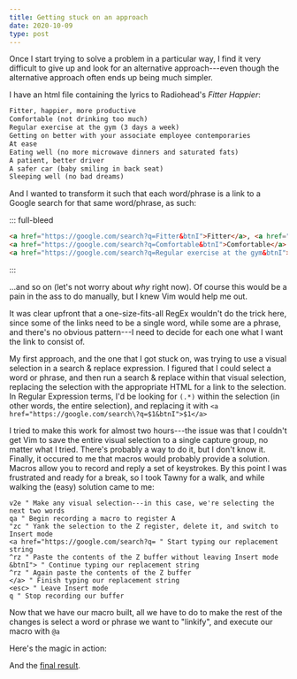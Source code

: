 ```yaml
---
title: Getting stuck on an approach
date: 2020-10-09
type: post
---
```

Once I start trying to solve a problem in a particular way, I find it very difficult to give up and look for an alternative approach---even though the alternative approach often ends up being much simpler.

I have an html file containing the lyrics to Radiohead's *Fitter Happier*:

``` html
Fitter, happier, more productive
Comfortable (not drinking too much)
Regular exercise at the gym (3 days a week)
Getting on better with your associate employee contemporaries
At ease
Eating well (no more microwave dinners and saturated fats)
A patient, better driver
A safer car (baby smiling in back seat)
Sleeping well (no bad dreams)
```

And I wanted to transform it such that each word/phrase is a link to a Google search for that same word/phrase, as such:

::: full-bleed
```html
<a href="https://google.com/search?q=Fitter&btnI">Fitter</a>, <a href="https://google.com/search?q=happier&btnI">happier</a>, <a href="https://google.com/search?q=more productive&btnI">more productive</a>
<a href="https://google.com/search?q=Comfortable&btnI">Comfortable</a> (<a href="https://google.com/search?q=not drinking too much&btnI">not drinking too much</a>)
<a href="https://google.com/search?q=Regular exercise at the gym&btnI">Regular exercise at the gym</a> (<a href="https://google.com/search?q=3 days a week&btnI">3 days a week</a>)
``` 
:::

...and so on (let's not worry about *why* right now). Of course this would be a pain in the ass to do manually, but I knew Vim would help me out.

It was clear upfront that a one-size-fits-all RegEx wouldn't do the trick here, since some of the links need to be a single word, while some are a phrase, and there's no obvious pattern---I need to decide for each one what I want the link to consist of.

My first approach, and the one that I got stuck on, was trying to use a visual selection in a search & replace expression. I figured that I could select a word or phrase, and then run a search & replace within that visual selection, replacing the selection with the appropriate HTML for a link to the selection. In Regular Expression terms, I'd be looking for `(.*)` within the selection (in other words, the entire selection), and replacing it with `<a href="https://google.com/search\?q=$1&btnI">$1</a>`

I tried to make this work for almost two hours---the issue was that I couldn't get Vim to save the entire visual selection to a single capture group, no matter what I tried. There's probably a way to do it, but I don't know it. Finally, it occured to me that macros would probably provide a solution. Macros allow you to record and reply a set of keystrokes. By this point I was frustrated and ready for a break, so I took Tawny for a walk, and while walking the (easy) solution came to me:


``` vim
v2e " Make any visual selection---in this case, we're selecting the next two words
qa " Begin recording a macro to register A
"zc " Yank the selection to the Z register, delete it, and switch to Insert mode
<a href="https://google.com/search?q= " Start typing our replacement string
^rz " Paste the contents of the Z buffer without leaving Insert mode
&btnI"> " Continue typing our replacement string
^rz " Again paste the contents of the Z buffer
</a> " Finish typing our replacement string
<esc> " Leave Insert mode
q " Stop recording our buffer
```

Now that we have our macro built, all we have to do to make the rest of the changes is select a word or phrase we want to "linkify", and execute our macro with `@a`

Here's the magic in action:
<script id="asciicast-xOq4vvQ1ze66wWIYgOqNsaXHP" src="https://asciinema.org/a/xOq4vvQ1ze66wWIYgOqNsaXHP.js" async></script>

And the [final result](https://sundaysites.justus.ws/fitterhappier/).
